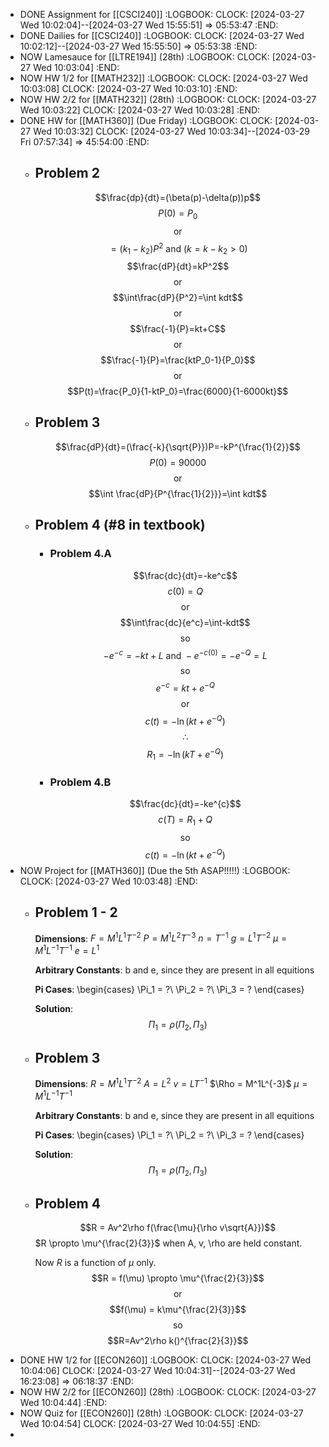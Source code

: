 - DONE Assignment for [[CSCI240]]
  :LOGBOOK:
  CLOCK: [2024-03-27 Wed 10:02:04]--[2024-03-27 Wed 15:55:51] =>  05:53:47
  :END:
- DONE Dailies for [[CSCI240]]
  :LOGBOOK:
  CLOCK: [2024-03-27 Wed 10:02:12]--[2024-03-27 Wed 15:55:50] =>  05:53:38
  :END:
- NOW Lamesauce for [[LTRE194]] (28th)
  :LOGBOOK:
  CLOCK: [2024-03-27 Wed 10:03:04]
  :END:
- NOW HW 1/2 for [[MATH232]]
  :LOGBOOK:
  CLOCK: [2024-03-27 Wed 10:03:08]
  CLOCK: [2024-03-27 Wed 10:03:10]
  :END:
- NOW HW 2/2 for [[MATH232]] (28th)
  :LOGBOOK:
  CLOCK: [2024-03-27 Wed 10:03:22]
  CLOCK: [2024-03-27 Wed 10:03:28]
  :END:
- DONE HW for [[MATH360]] (Due Friday)
  :LOGBOOK:
  CLOCK: [2024-03-27 Wed 10:03:32]
  CLOCK: [2024-03-27 Wed 10:03:34]--[2024-03-29 Fri 07:57:34] =>  45:54:00
  :END:
	- ## Problem 2
	  $$\frac{dp}{dt}=(\beta(p)-\delta(p))p$$
	  $$P(0)=P_0$$
	  $$\text{or}$$
	  $$=(k_1-k_2)P^2\text{ and }(k=k-k_2>0)$$
	  $$\frac{dP}{dt}=kP^2$$
	  $$\text{or}$$
	  $$\int\frac{dP}{P^2}=\int kdt$$
	  $$\text{or}$$
	  $$\frac{-1}{P}=kt+C$$
	  $$\text{or}$$
	  $$\frac{-1}{P}=\frac{ktP_0-1}{P_0}$$
	  $$\text{or}$$
	  $$P(t)=\frac{P_0}{1-ktP_0}=\frac{6000}{1-6000kt}$$
	- ## Problem 3
	  $$\frac{dP}{dt}=(\frac{-k}{\sqrt{P}})P=-kP^{\frac{1}{2}}$$
	  $$P(0) = 90000$$
	  $$\text{or}$$
	  $$\int \frac{dP}{P^{\frac{1}{2}}}=\int kdt$$
	- ## Problem 4 (\#8 in textbook)
		- ### Problem 4.A
		  $$\frac{dc}{dt}=-ke^c$$
		  $$c(0) = Q$$
		  $$\text{or}$$
		  $$\int\frac{dc}{e^c}=\int-kdt$$
		  $$\text{so}$$
		  $$-e^{-c}=-kt+L\text{ and }-e^{-c(0)}=-e^{-Q}=L$$
		  $$\text{so}$$
		  $$e^{-c}=kt+e^{-Q}$$
		  $$\text{or}$$
		  $$c(t)=-\ln(kt+e^{-Q})$$
		  $$\therefore$$
		  $$R_1=-\ln(kT+e^{-Q})$$
		- ### Problem 4.B
		  $$\frac{dc}{dt}=-ke^{c}$$
		  $$c(T)=R_1+Q$$
		  $$\text{so}$$
		  $$c(t)=-\ln(kt+e^{-Q})$$
- NOW Project for [[MATH360]] (Due the 5th ASAP!!!!!)
  :LOGBOOK:
  CLOCK: [2024-03-27 Wed 10:03:48]
  :END:
	- ## Problem 1 - 2
	  **Dimensions**:
	  $F = M^1L^1T^{-2}$
	  $P = M^1L^2T^{-3}$
	  $n = T^{-1}$
	  $g = L^1T^{-2}$
	  $\mu = M^1L^{-1}T^{-1}$
	  $e = L^1$
	  
	  **Arbitrary Constants**:
	  b and e, since they are present in all equitions
	  
	  **Pi Cases**:
	  \begin{cases}
	  \Pi_1 = ?\\
	  \Pi_2 = ?\\
	  \Pi_3 = ?
	  \end{cases}
	  
	  **Solution**:
	  $$\Pi_1 = \rho(\Pi_2, \Pi_3)$$
	- ## Problem 3
	  **Dimensions**:
	  $R = M^1L^1T^{-2}$
	  $A = L^2$
	  $v = LT^{-1}$
	  $\Rho = M^1L^{-3}$
	  $\mu = M^1L^{-1}T^{-1}$
	  
	  **Arbitrary Constants**:
	  b and e, since they are present in all equitions
	  
	  **Pi Cases**:
	  \begin{cases}
	  \Pi_1 = ?\\
	  \Pi_2 = ?\\
	  \Pi_3 = ?
	  \end{cases}
	  
	  **Solution**:
	  $$\Pi_1 = \rho(\Pi_2, \Pi_3)$$
	- ## Problem 4
	  $$R = Av^2\rho f(\frac{\mu}{\rho v\sqrt{A}})$$
	  $R \propto \mu^{\frac{2}{3}}$ when A, v, \rho are held constant.
	  
	  Now $R$ is a function of $\mu$ only.
	  $$R = f(\mu) \propto \mu^{\frac{2}{3}}$$
	  $$\text{or}$$
	  $$f(\mu) = k\mu^{\frac{2}{3}}$$
	  $$\text{so}$$
	  $$R=Av^2\rho k()^{\frac{2}{3}}$$
- DONE HW 1/2 for [[ECON260]]
  :LOGBOOK:
  CLOCK: [2024-03-27 Wed 10:04:06]
  CLOCK: [2024-03-27 Wed 10:04:31]--[2024-03-27 Wed 16:23:08] =>  06:18:37
  :END:
- NOW HW 2/2 for [[ECON260]] (28th)
  :LOGBOOK:
  CLOCK: [2024-03-27 Wed 10:04:44]
  :END:
- NOW Quiz for [[ECON260]] (28th)
  :LOGBOOK:
  CLOCK: [2024-03-27 Wed 10:04:54]
  CLOCK: [2024-03-27 Wed 10:04:55]
  :END:
-